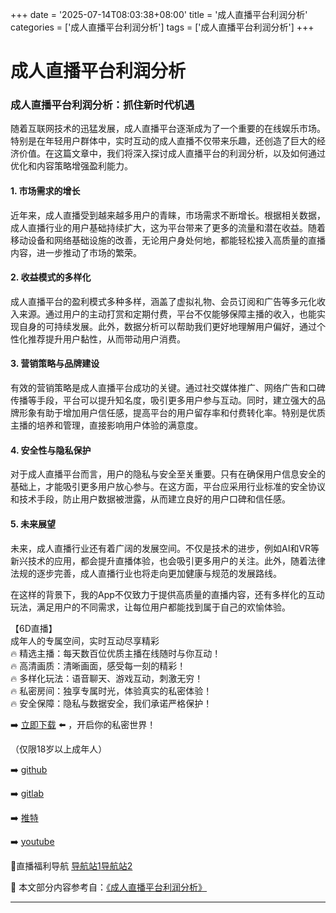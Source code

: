 +++
date = '2025-07-14T08:03:38+08:00'
title = '成人直播平台利润分析'
categories = ['成人直播平台利润分析']
tags = ['成人直播平台利润分析']
+++

# 成人直播平台利润分析

### 成人直播平台利润分析：抓住新时代机遇

随着互联网技术的迅猛发展，成人直播平台逐渐成为了一个重要的在线娱乐市场。特别是在年轻用户群体中，实时互动的成人直播不仅带来乐趣，还创造了巨大的经济价值。在这篇文章中，我们将深入探讨成人直播平台的利润分析，以及如何通过优化和内容策略增强盈利能力。

#### 1. 市场需求的增长

近年来，成人直播受到越来越多用户的青睐，市场需求不断增长。根据相关数据，成人直播行业的用户基础持续扩大，这为平台带来了更多的流量和潜在收益。随着移动设备和网络基础设施的改善，无论用户身处何地，都能轻松接入高质量的直播内容，进一步推动了市场的繁荣。

#### 2. 收益模式的多样化

成人直播平台的盈利模式多种多样，涵盖了虚拟礼物、会员订阅和广告等多元化收入来源。通过用户的主动打赏和定期付费，平台不仅能够保障主播的收入，也能实现自身的可持续发展。此外，数据分析可以帮助我们更好地理解用户偏好，通过个性化推荐提升用户黏性，从而带动用户消费。

#### 3. 营销策略与品牌建设

有效的营销策略是成人直播平台成功的关键。通过社交媒体推广、网络广告和口碑传播等手段，平台可以提升知名度，吸引更多用户参与互动。同时，建立强大的品牌形象有助于增加用户信任感，提高平台的用户留存率和付费转化率。特别是优质主播的培养和管理，直接影响用户体验的满意度。

#### 4. 安全性与隐私保护

对于成人直播平台而言，用户的隐私与安全至关重要。只有在确保用户信息安全的基础上，才能吸引更多用户放心参与。在这方面，平台应采用行业标准的安全协议和技术手段，防止用户数据被泄露，从而建立良好的用户口碑和信任感。

#### 5. 未来展望

未来，成人直播行业还有着广阔的发展空间。不仅是技术的进步，例如AI和VR等新兴技术的应用，都会提升直播体验，也会吸引更多用户的关注。此外，随着法律法规的逐步完善，成人直播行业也将走向更加健康与规范的发展路线。

在这样的背景下，我的App不仅致力于提供高质量的直播内容，还有多样化的互动玩法，满足用户的不同需求，让每位用户都能找到属于自己的欢愉体验。

【6D直播】  
成年人的专属空间，实时互动尽享精彩  
🔥 精选主播：每天数百位优质主播在线随时与你互动！  
🔥 高清画质：清晰画面，感受每一刻的精彩！  
🔥 多样化玩法：语音聊天、游戏互动，刺激无穷！  
🔥 私密房间：独享专属时光，体验真实的私密体验！  
🔥 安全保障：隐私与数据安全，我们承诺严格保护！  

➡️ [立即下载](https://down123.s3.ap-east-1.amazonaws.com/down/down.html?channelCode=blog) ⬅️ ，开启你的私密世界！  

（仅限18岁以上成年人）  

➡️ [github](https://aldult-live.github.io/)  

➡️ [gitlab](https://seo-09598d.gitlab.io/)  

➡️ [推特](https://x.com/wegame33)  

➡️ [youtube](https://www.youtube.com/@6Dlive)  

🔞直播福利导航 [导航站1](https://webstack-86085a.gitlab.io/)[导航站2](https://onlygit123-2.github.io)


📘 本文部分内容参考自：[《成人直播平台利润分析》](https://github.com/madouvv/mandou)

---
